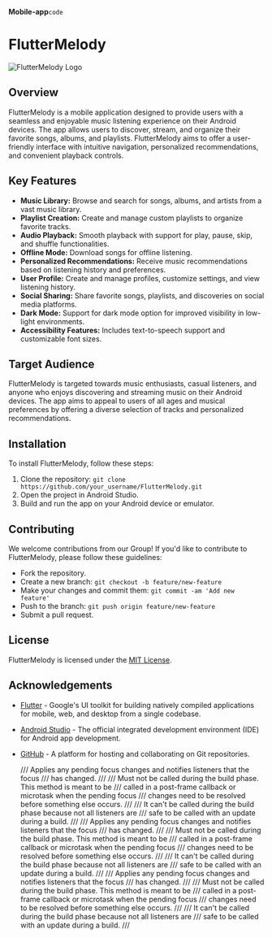 <b>Mobile-app</b>``code``


# FlutterMelody

![FlutterMelody Logo](https://logo.png)

## Overview

FlutterMelody is a mobile application designed to provide users with a seamless and enjoyable music listening experience on their Android devices. The app allows users to discover, stream, and organize their favorite songs, albums, and playlists. FlutterMelody aims to offer a user-friendly interface with intuitive navigation, personalized recommendations, and convenient playback controls.

## Key Features

- **Music Library:** Browse and search for songs, albums, and artists from a vast music library.
- **Playlist Creation:** Create and manage custom playlists to organize favorite tracks.
- **Audio Playback:** Smooth playback with support for play, pause, skip, and shuffle functionalities.
- **Offline Mode:** Download songs for offline listening.
- **Personalized Recommendations:** Receive music recommendations based on listening history and preferences.
- **User Profile:** Create and manage profiles, customize settings, and view listening history.
- **Social Sharing:** Share favorite songs, playlists, and discoveries on social media platforms.
- **Dark Mode:** Support for dark mode option for improved visibility in low-light environments.
- **Accessibility Features:** Includes text-to-speech support and customizable font sizes.

## Target Audience

FlutterMelody is targeted towards music enthusiasts, casual listeners, and anyone who enjoys discovering and streaming music on their Android devices. The app aims to appeal to users of all ages and musical preferences by offering a diverse selection of tracks and personalized recommendations.

## Installation

To install FlutterMelody, follow these steps:

1. Clone the repository: `git clone https://github.com/your_username/FlutterMelody.git`
2. Open the project in Android Studio.
3. Build and run the app on your Android device or emulator.

## Contributing

We welcome contributions from our Group! If you'd like to contribute to FlutterMelody, please follow these guidelines:

- Fork the repository.
- Create a new branch: `git checkout -b feature/new-feature`
- Make your changes and commit them: `git commit -am 'Add new feature'`
- Push to the branch: `git push origin feature/new-feature`
- Submit a pull request.

## License

FlutterMelody is licensed under the [MIT License](https://opensource.org/licenses/MIT).

## Acknowledgements

- [Flutter](https://flutter.dev/) - Google's UI toolkit for building natively compiled applications for mobile, web, and desktop from a single codebase.
- [Android Studio](https://developer.android.com/studio) - The official integrated development environment (IDE) for Android app development.
- [GitHub](https://github.com/) - A platform for hosting and collaborating on Git repositories.


  /// Applies any pending focus changes and notifies listeners that the focus
  /// has changed.
  ///
  /// Must not be called during the build phase. This method is meant to be
  /// called in a post-frame callback or microtask when the pending focus
  /// changes need to be resolved before something else occurs.
  ///
  /// It can't be called during the build phase because not all listeners are
  /// safe to be called with an update during a build.
  ///
    /// Applies any pending focus changes and notifies listeners that the focus
  /// has changed.
  ///
  /// Must not be called during the build phase. This method is meant to be
  /// called in a post-frame callback or microtask when the pending focus
  /// changes need to be resolved before something else occurs.
  ///
  /// It can't be called during the build phase because not all listeners are
  /// safe to be called with an update during a build.
  ///
    /// Applies any pending focus changes and notifies listeners that the focus
  /// has changed.
  ///
  /// Must not be called during the build phase. This method is meant to be
  /// called in a post-frame callback or microtask when the pending focus
  /// changes need to be resolved before something else occurs.
  ///
  /// It can't be called during the build phase because not all listeners are
  /// safe to be called with an update during a build.
  ///

